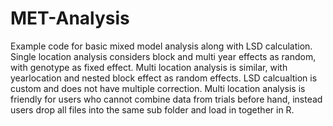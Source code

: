 # MET-Analysis
Example code for basic mixed model analysis along with LSD calculation. Single location analysis considers block and multi year effects as random, with genotype as fixed effect. Multi location analysis is similar, with yearlocation and 
nested block effect as random effects. LSD calcualtion is custom and does not have multiple correction. Multi location analysis is friendly for users who cannot combine data from trials before hand, instead users drop
all files into the same sub folder and load in together in R.  
